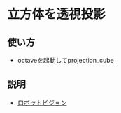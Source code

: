 # 立方体を透視投影

## 使い方

* octaveを起動してprojection_cube

## 説明

* [ロボットビジョン](http://nurobot.jp/~nagai/vision.html#ed19b0ef-885f-4dd4-beed-cfb4e75fccb6)
